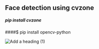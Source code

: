 ##  Face detection using cvzone 
#####  pip install cvzone
####$ pip install opencv-python 

![Add a heading (1)](https://user-images.githubusercontent.com/98689629/190497228-8279c100-6ec3-44dc-a275-c80f43f630b1.png)


